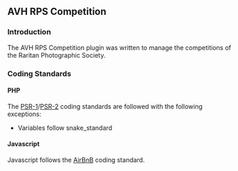 ## AVH RPS Competition

### Introduction
The AVH RPS Competition plugin was written to manage the competitions of the Raritan Photographic Society.

### Coding Standards

#### PHP
The [PSR-1](http://www.php-fig.org/psr/psr-1/)/[PSR-2](http://www.php-fig.org/psr/psr-2/) coding standards are followed with the following exceptions:
* Variables follow snake_standard

#### Javascript
Javascript follows the [AirBnB](https://github.com/airbnb/javascript) coding standard.
